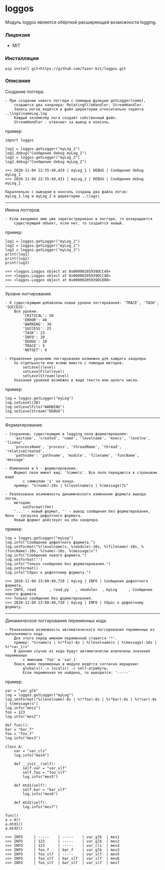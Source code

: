 
# loggos

Модуль loggos является обёрткой расширяющей возможности logging.
### Лицензия
* MIT
### Инсталляция
    pip install git+https://github.com/fazer-bit/loggos.git
### Описание
Создание логгера.

    - При создании нового логгера с помощью функции getLogger(name),
        создаются два хандлера: RotatingFileHandler, StreamHandler.
        Запись логов ведётся в файл директории относительно скрипта ..\logs\nameLog.log
        Каждый экземпляр лога создаёт собственный файл.
        StreamHandler - отвечает за вывод в консоль.
пример:
    
    import loggos

    log1 = loggos.getLogger("myLog_1")
    log1.debug("Сообщение debug myLog_1")
    log2 = loggos.getLogger("myLog_2")
    log2.debug("Сообщение debug myLog_2")
            
    >>> 2020-11-04 22:35:48,429 | myLog_1 | DEBUG | Сообщение debug myLog_1
    >>> 2020-11-04 22:35:48,431 | myLog_2 | DEBUG | Сообщение debug myLog_2

>

    Параллельно с выводом в консоль созданы два файла логов:
    myLog_1.log и myLog_2 в директории ..\logs\
---  
Имена логгеров.
  
    - Если вводимое имя уже зарегистрировано в логгере, то возвращается 
        существующий объект, если нет, то создаётся новый.

пример:
        
    log1 = loggos.getLogger("myLog_1")
    log2 = loggos.getLogger("myLog_1")
    log3 = loggos.getLogger("myLog_3")
    print(log1)
    print(log2)
    print(log3)
    
    >>> <loggos.Loggos object at 0x00000205939DCC40>
    >>> <loggos.Loggos object at 0x00000205939DCC40>
    >>> <loggos.Loggos object at 0x00000205939DCD00>
---
Уровни логгирования.

    - К существующим добавлены новые уровни логгирования: 'TRACE', 'TASK', 'SUCCESS'.
        Все уровни:
            'CRITICAL': 50
            'ERROR': 40
            'WARNING': 30
            'SUCCESS': 25
            'TASK': 23
            'INFO': 20
            'DEBUG': 10
            'TRACE': 5
            'NOTSET': 0

    - Управление уровнями логгирования возможно для каждого хандлера
        по отдельности или всеми вместе с помощью методов:
            setLevel(level)
            setLevelFile(level)
            setLevelStream(level)
        Указание уровней возможно в виде текста или целого числа.
    
пример:

    log = loggos.getLogger("myLog")
    log.setLevel(30)
    log.setLevelFile("WARNING")
    log.setLevelStream("DEBUG")
---

Форматирование.

    - Сохранены, существующие в logging поля форматирования:
        'asctime', 'created', 'name', 'levelname', 'msecs', 'levelno', 'lineno',
        'processName', 'process', 'threadName', 'thread', 'relativeCreated',
        'pathname': 'pathname', 'module', 'filename', 'funcName', 'message'
    
    - Изменения в % - форматировании.
        Формат поля имеет вид: '%(имя)s'. Все поля передаются в строковом виде
            с символом 's' на конце.
        пример: "%(name)-10s | %(levelname)s | %(message)7s"
    
    - Реализована возможность динамического изменения формата вывода логов,
        методом:
            setFormat(fmt)
        '...' - новый формат, '' - вывод сообщения без форматирования, None - загрузка дефолтного формата.
        Новый формат действует на оба хандлера.

пример:

    log = loggos.getLogger("myLog")
    log.info("Сообщение дефолтного фармата.")
    log.setFormat("%(levelname)s, %(module)-10s, %(filename)-10s, %(funcName)-10s, %(name)-10s, %(message)s")
    log.info("Сообщение нового фармата.")
    log.setFormat('')
    log.info("Только сообщение без форматирования.")
    log.setFormat()
    log.info("Сброс к дефолтному формату.")
    
    >>> 2020-11-04 23:08:40,728 | myLog | INFO | Сообщение дефолтного фармата.
    >>> INFO, read      , read.py   , <module>  , myLog     , Сообщение нового фармата.
    >>> Только сообщение без форматирования.
    >>> 2020-11-04 23:08:40,730 | myLog | INFO | Сброс к дефолтному формату.
   
---
   
Динамическое логгирование переменных кода.
   
    - Реализована возможность автоматического логгирования переменных из выполняемого кода
        Для этого перед именем переменной ставится '*'.
        пример: "%(name)s | %(*foo)-8s | %(levelname)s | %(message)-10s | %(*var_1)s"
        В данном случае из кода будут автоматически извлечены значения переменных
            с именами 'foo' и 'var_1'
        Поиск имен переменных в модуле ведётся согласно иерархии:
            globals() -> locals() -> self-атрибуты.
            Если переменная не найдена, то выводится: '-----'

пример:

    var = "var_glb"
    log = loggos.getLogger("myLog")
    log.setFormat("%(levelname)-8s | %(*foo)-8s | %(*bar)-8s | %(*var)-8s | %(message)s")
    log.info("mes1")
    foo = 123
    log.info("mes2")

    def func():
    bar = "bar_f"
    foo = "foo_f"
    log.info("mes3")

    class A:
        var = "var_cls"
        log.info("mes4")

        def __init__(self):
            self.var = "var_slf"
            self.foo = "foo_slf"
            log.info("mes5")

        def mtd1(self):
            self.bar = "bar_slf"
            log.info("mes6")

        def mtd2(self):
            log.info("mes7")

    func()
    a = A()
    a.mtd1()
    a.mtd2()
    
    >>> INFO     | -----    | -----    | var_glb  | mes1
    >>> INFO     | 123      | -----    | var_glb  | mes2
    >>> INFO     | 123      | -----    | var_cls  | mes4
    >>> INFO     | foo_f    | bar_f    | var_glb  | mes3
    >>> INFO     | foo_slf  | -----    | var_slf  | mes5
    >>> INFO     | foo_slf  | bar_slf  | var_slf  | mes6
    >>> INFO     | foo_slf  | bar_slf  | var_slf  | mes7
